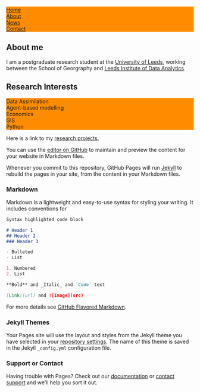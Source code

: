 <html>
<head>
<style>
ul {
    list-style-type: none;
    margin: 0;
    padding: 0;
    overflow: hidden;
    background-color: #FF8C00;
}

li {
    float: left;
    border-right:1px solid #bbb;
}

li:last-child {
    border-right: none;
}

li a {
    display: block;
    color: white;
    text-align: center;
    padding: 14px 16px;
    text-decoration: none;
}

li a:hover:not(.active) {
    background-color: #111;
}

.active {
    background-color: #4CAF50;
}
</style>
</head>
<body>

<ul>
  <li><a class="active" href="#home">Home</a></li>
  <li><a class="active" href="#about">About</a></li>
  <li><a href="#news">News</a></li>
  <li><a href="#contact">Contact</a></li>
</ul>

</body>
</html>
</style>
</head>

## About me

I am a postgraduate research student at the [University of Leeds](https://www.leeds.ac.uk/), working between the School of Georgraphy and [Leeds Institute of Data Analytics](https://lida.leeds.ac.uk/).



## Research Interests
- Data Assimilation
- Agent-based modelling
- Economics
- GIS
- Python

Here is a link to my [research projects.](ResearchProjects.md)

You can use the [editor on GitHub](https://github.com/deborah-O/deborah-O.github.io/edit/master/index.md) to maintain and preview the content for your website in Markdown files.

Whenever you commit to this repository, GitHub Pages will run [Jekyll](https://jekyllrb.com/) to rebuild the pages in your site, from the content in your Markdown files.

### Markdown

Markdown is a lightweight and easy-to-use syntax for styling your writing. It includes conventions for

```markdown
Syntax highlighted code block

# Header 1
## Header 2
### Header 3

- Bulleted
- List

1. Numbered
2. List

**Bold** and _Italic_ and `Code` text

[Link](url) and ![Image](src)
```

For more details see [GitHub Flavored Markdown](https://guides.github.com/features/mastering-markdown/).

### Jekyll Themes

Your Pages site will use the layout and styles from the Jekyll theme you have selected in your [repository settings](https://github.com/deborah-O/deborah-O.github.io/settings). The name of this theme is saved in the Jekyll `_config.yml` configuration file.

### Support or Contact

Having trouble with Pages? Check out our [documentation](https://help.github.com/categories/github-pages-basics/) or [contact support](https://github.com/contact) and we’ll help you sort it out.
